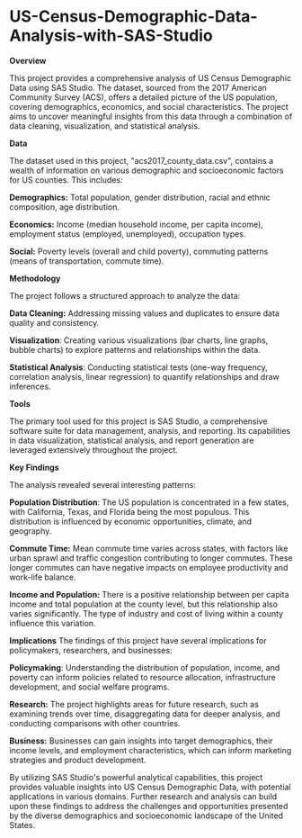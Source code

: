 # US-Census-Demographic-Data-Analysis-with-SAS-Studio

**Overview**

This project provides a comprehensive analysis of US Census Demographic Data using SAS Studio. The dataset, sourced from the 2017 American Community Survey (ACS), offers a detailed picture of the US population, covering demographics, economics, and social characteristics. The project aims to uncover meaningful insights from this data through a combination of data cleaning, visualization, and statistical analysis.

**Data**

The dataset used in this project, "acs2017_county_data.csv", contains a wealth of information on various demographic and socioeconomic factors for US counties. This includes:

**Demographics:** Total population, gender distribution, racial and ethnic composition, age distribution.

**Economics:** Income (median household income, per capita income), employment status (employed, unemployed), occupation types.

**Social:** Poverty levels (overall and child poverty), commuting patterns (means of transportation, commute time).


**Methodology**

The project follows a structured approach to analyze the data:

**Data Cleaning:** Addressing missing values and duplicates to ensure data quality and consistency.

**Visualization**: Creating various visualizations (bar charts, line graphs, bubble charts) to explore patterns and relationships within the data.

**Statistical Analysis**: Conducting statistical tests (one-way frequency, correlation analysis, linear regression) to quantify relationships and draw inferences.


**Tools**

The primary tool used for this project is SAS Studio, a comprehensive software suite for data management, analysis, and reporting. Its capabilities in data visualization, statistical analysis, and report generation are leveraged extensively throughout the project.

**Key Findings**

The analysis revealed several interesting patterns:

**Population Distribution**: The US population is concentrated in a few states, with California, Texas, and Florida being the most populous. This distribution is influenced by economic opportunities, climate, and geography.

**Commute Time:** Mean commute time varies across states, with factors like urban sprawl and traffic congestion contributing to longer commutes. These longer commutes can have negative impacts on employee productivity and work-life balance.

**Income and Population:** There is a positive relationship between per capita income and total population at the county level, but this relationship also varies significantly. The type of industry and cost of living within a county influence this variation.


**Implications**
The findings of this project have several implications for policymakers, researchers, and businesses:

**Policymaking**: Understanding the distribution of population, income, and poverty can inform policies related to resource allocation, infrastructure development, and social welfare programs.

**Research:** The project highlights areas for future research, such as examining trends over time, disaggregating data for deeper analysis, and conducting comparisons with other countries.

**Business:** Businesses can gain insights into target demographics, their income levels, and employment characteristics, which can inform marketing strategies and product development.

By utilizing SAS Studio's powerful analytical capabilities, this project provides valuable insights into US Census Demographic Data, with potential applications in various domains. Further research and analysis can build upon these findings to address the challenges and opportunities presented by the diverse demographics and socioeconomic landscape of the United States.
